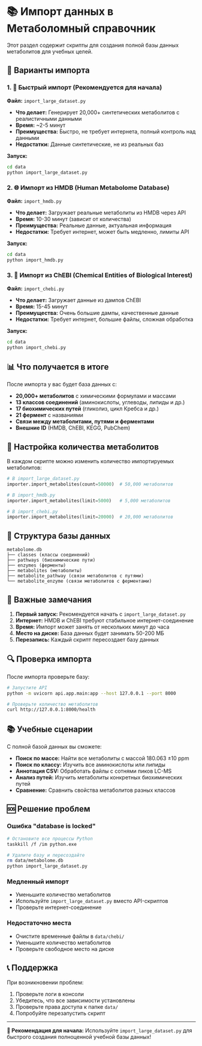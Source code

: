 # 📚 Импорт данных в Метаболомный справочник

Этот раздел содержит скрипты для создания полной базы данных метаболитов для учебных целей.

## 🎯 Варианты импорта

### 1. 🚀 Быстрый импорт (Рекомендуется для начала)
**Файл:** `import_large_dataset.py`
- **Что делает:** Генерирует 20,000+ синтетических метаболитов с реалистичными данными
- **Время:** ~2-5 минут
- **Преимущества:** Быстро, не требует интернета, полный контроль над данными
- **Недостатки:** Данные синтетические, не из реальных баз

**Запуск:**
```bash
cd data
python import_large_dataset.py
```

### 2. 🌐 Импорт из HMDB (Human Metabolome Database)
**Файл:** `import_hmdb.py`
- **Что делает:** Загружает реальные метаболиты из HMDB через API
- **Время:** 10-30 минут (зависит от количества)
- **Преимущества:** Реальные данные, актуальная информация
- **Недостатки:** Требует интернет, может быть медленно, лимиты API

**Запуск:**
```bash
cd data
python import_hmdb.py
```

### 3. 🧪 Импорт из ChEBI (Chemical Entities of Biological Interest)
**Файл:** `import_chebi.py`
- **Что делает:** Загружает данные из дампов ChEBI
- **Время:** 15-45 минут
- **Преимущества:** Очень большие дампы, качественные данные
- **Недостатки:** Требует интернет, большие файлы, сложная обработка

**Запуск:**
```bash
cd data
python import_chebi.py
```

## 📊 Что получается в итоге

После импорта у вас будет база данных с:

- **20,000+ метаболитов** с химическими формулами и массами
- **13 классов соединений** (аминокислоты, углеводы, липиды и др.)
- **17 биохимических путей** (гликолиз, цикл Кребса и др.)
- **21 фермент** с названиями
- **Связи между метаболитами, путями и ферментами**
- **Внешние ID** (HMDB, ChEBI, KEGG, PubChem)

## 🔧 Настройка количества метаболитов

В каждом скрипте можно изменить количество импортируемых метаболитов:

```python
# В import_large_dataset.py
importer.import_metabolites(count=50000)  # 50,000 метаболитов

# В import_hmdb.py
importer.import_metabolites(limit=5000)   # 5,000 метаболитов

# В import_chebi.py
importer.import_metabolites(limit=20000)  # 20,000 метаболитов
```

## 📁 Структура базы данных

```
metabolome.db
├── classes (классы соединений)
├── pathways (биохимические пути)
├── enzymes (ферменты)
├── metabolites (метаболиты)
├── metabolite_pathway (связи метаболитов с путями)
└── metabolite_enzyme (связи метаболитов с ферментами)
```

## 🚨 Важные замечания

1. **Первый запуск:** Рекомендуется начать с `import_large_dataset.py`
2. **Интернет:** HMDB и ChEBI требуют стабильное интернет-соединение
3. **Время:** Импорт может занять от нескольких минут до часа
4. **Место на диске:** База данных будет занимать 50-200 МБ
5. **Перезапись:** Каждый скрипт пересоздает базу данных

## 🔍 Проверка импорта

После импорта проверьте базу:

```bash
# Запустите API
python -m uvicorn api.app.main:app --host 127.0.0.1 --port 8000

# Проверьте количество метаболитов
curl http://127.0.0.1:8000/health
```

## 📚 Учебные сценарии

С полной базой данных вы сможете:

- **Поиск по массе:** Найти все метаболиты с массой 180.063 ±10 ppm
- **Поиск по классу:** Изучить все аминокислоты или липиды
- **Аннотация CSV:** Обработать файлы с сотнями пиков LC-MS
- **Анализ путей:** Изучить метаболиты конкретных биохимических путей
- **Сравнение:** Сравнить свойства метаболитов разных классов

## 🆘 Решение проблем

### Ошибка "database is locked"
```bash
# Остановите все процессы Python
taskkill /f /im python.exe

# Удалите базу и пересоздайте
rm data/metabolome.db
python import_large_dataset.py
```

### Медленный импорт
- Уменьшите количество метаболитов
- Используйте `import_large_dataset.py` вместо API-скриптов
- Проверьте интернет-соединение

### Недостаточно места
- Очистите временные файлы в `data/chebi/`
- Уменьшите количество метаболитов
- Проверьте свободное место на диске

## 📞 Поддержка

При возникновении проблем:
1. Проверьте логи в консоли
2. Убедитесь, что все зависимости установлены
3. Проверьте права доступа к папке `data/`
4. Попробуйте перезапустить скрипт

---

**🎯 Рекомендация для начала:** Используйте `import_large_dataset.py` для быстрого создания полноценной учебной базы данных!
